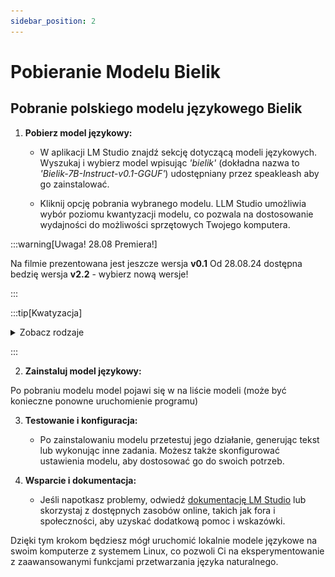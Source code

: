 ```yaml
---
sidebar_position: 2
---
```


# Pobieranie Modelu Bielik

## Pobranie polskiego modelu językowego Bielik

1. **Pobierz model językowy:**
   - W aplikacji LM Studio znajdź sekcję dotyczącą modeli językowych. Wyszukaj i wybierz model wpisując _'bielik'_ (dokładna nazwa to _'Bielik-7B-Instruct-v0.1-GGUF'_) udostępniany przez speakleash aby go zainstalować. 

   - Kliknij opcję pobrania wybranego modelu. LLM Studio umożliwia wybór poziomu kwantyzacji modelu, co pozwala na dostosowanie wydajności do możliwości sprzętowych Twojego komputera.

:::warning[Uwaga! 28.08 Premiera!]

Na filmie prezentowana jest jeszcze wersja  **v0.1** 
Od 28.08.24 dostępna bedzię wersja **v2.2** - wybierz nową wersje!

:::

:::tip[Kwatyzacja]

<details>

  <summary>Zobacz rodzaje</summary>
  
Im wyższa liczba kwantów tym model będzie 'działał' lepiej, ale też bardziej obciążał komputer.

![](/img/kwantyzacja.png)

Zalecamy zacząć pod Q4. Najlepiej bedzię sprawował się model Q_8
</details>

:::


2. **Zainstaluj model językowy:**

Po pobraniu modelu model pojawi się w na liście modeli (może być konieczne ponowne uruchomienie programu)


3. **Testowanie i konfiguracja:**
   - Po zainstalowaniu modelu przetestuj jego działanie, generując tekst lub wykonując inne zadania. Możesz także skonfigurować ustawienia modelu, aby dostosować go do swoich potrzeb. 



4. **Wsparcie i dokumentacja:**
   - Jeśli napotkasz problemy, odwiedź [dokumentację LM Studio](https://lmstudio.ai/docs/welcome) lub skorzystaj z dostępnych zasobów online, takich jak fora i społeczności, aby uzyskać dodatkową pomoc i wskazówki.

Dzięki tym krokom będziesz mógł uruchomić lokalnie modele językowe na swoim komputerze z systemem Linux, co pozwoli Ci na eksperymentowanie z zaawansowanymi funkcjami przetwarzania języka naturalnego.